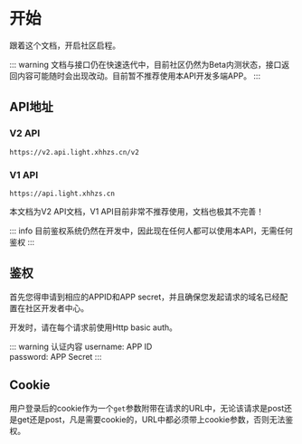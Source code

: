 # 开始 <badge type="warning" text="Beta" /><Badge text="v2.0.1" />
跟着这个文档，开启社区启程。

::: warning
文档与接口仍在快速迭代中，目前社区仍然为Beta内测状态，接口返回内容可能随时会出现改动。目前暂不推荐使用本API开发多端APP。
:::

## API地址
### V2 API
```
https://v2.api.light.xhhzs.cn/v2
```

### V1 API
```
https://api.light.xhhzs.cn
```

本文档为V2 API文档，V1 API目前非常不推荐使用，文档也极其不完善！

::: info
目前鉴权系统仍然在开发中，因此现在任何人都可以使用本API，无需任何鉴权
:::

## 鉴权
首先您得申请到相应的APPID和APP secret，并且确保您发起请求的域名已经配置在社区开发者中心。

开发时，请在每个请求前使用Http basic auth。

::: warning 认证内容
username: APP ID  
password: APP Secret
:::

## Cookie
用户登录后的cookie作为一个`get`参数附带在请求的URL中，无论该请求是post还是get还是post，凡是需要cookie的，URL中都必须带上cookie参数，否则无法鉴权。

